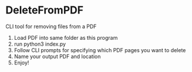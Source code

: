 # DeleteFromPDF
CLI tool for removing files from a PDF

1. Load PDF into same folder as this program
2. run python3 index.py
3. Follow CLI prompts for specifying which PDF pages you want to delete
4. Name your output PDF and location
5. Enjoy!
